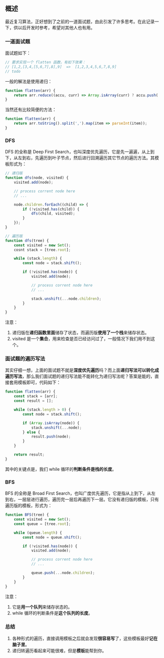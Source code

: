 ## 概述

最近复习算法，正好想到了之前的一道面试题，由此引发了许多思考。在此记录一下，供以后开发时参考，希望对其他人也有用。

### 一道面试题

面试题如下：

```js
// 要求实现一个 flatten 函数，有如下效果：
// [1,2,[3,4,[5,6,7],8],9]  =>  [1,2,3,4,5,6,7,8,9]
// todo
```

一般的解法是使用递归：

```js
function flatten(arr) {
    return arr.reduce((accu, curr) => Array.isArray(curr) ? accu.push(...flatten(curr)) : accu.push(curr));
}
```

当然还有比较简便的方法：

```js
function flatten(arr) {
    return arr.toString().split(',').map(item => parseInt(item));
}
```

### DFS

DFS 的全称是 Deep First Search，也叫深度优先遍历，它是先一遍遍，从上到下，从左到右，先遍历到叶子节点，然后进行回溯遍历其它节点的遍历方法。其模板形式为：

```js
// 递归版
function dfs(node, visited) {
    visited.add(node);

    // process corrent node here
    // ...

    node.children.forEach((child) => {
        if (!visited.has(child)) {
            dfs(child, visited);
        }
    });
}

// 遍历版
function dfs(tree) {
    const visited = new Set();
    cosnt stack = [tree.root];

    while (stack.length) {
        const node = stack.shift();

        if (!visited.has(node)) {
            visited.add(node);

            // process corrent node here
            // ...

            stack.unshift(...node.children);
        }
    }
}
```

注意：

1. 递归版在**递归函数里面**储存了状态，而遍历版**使用了一个栈**来储存状态。
2. visited 是一个**集合**，用来检查是否已经访问过了，一般情况下我们用不到这个。

### 面试题的遍历写法

其实仔细一想，上面的面试题不就是**深度优先遍历**吗？而上面**递归写法可以转化成遍历写法**，那么我们面试题的递归写法能不能转化为递归写法呢？答案是能的，直接套用模板即可，代码如下：

```js
function flatten(arr) {
    const stack = [arr];
    const result = [];

    while (stack.length > 0) {
        const node = stack.shift();

        if (Array.isArray(node)) {
            stack.unshift(...node);
        } else {
            result.push(node);
        }
    }

    return result;
}
```

其中的关键点是，我们 while 循环的**判断条件是栈的长度**。

### BFS

BFS 的全称是 Broad First Search，也叫广度优先遍历，它是指从上到下，从左到右，一层层进行遍历，遍历完一层后再遍历下一层。它没有递归版的模板，只有遍历版的模板，形式为：

```js
function BFS(tree) {
    const visited = new Set();
    const queue = [tree.root];

    while (queue.length) {
        const node = queue.shift();

        if (!visited.has(node)) {
            visited.add(node);

            // process corrent node here
            // ...

            queue.push(...node.children);
        }
    }
}
```

注意：

1. 它是**用一个队列**来储存状态的。
2. while 循环的判断条件是**这个队列的长度**。

### 总结

1. 各种形式的遍历，直接调用模板之后就会发现**很容易写**了，这些模板最好**记在脑子里**。
2. 递归转遍历看起来可能很难，但是**模板**能帮到你。
